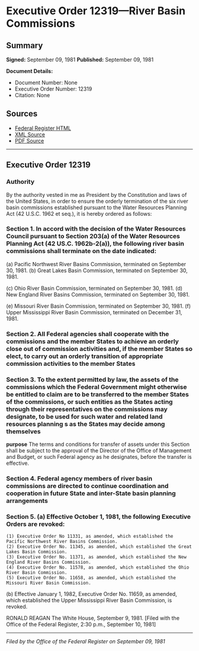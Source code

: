 # Executive Order 12319—River Basin Commissions

## Summary

**Signed:** September 09, 1981
**Published:** September 09, 1981

**Document Details:**
- Document Number: None
- Executive Order Number: 12319
- Citation: None

## Sources
- [Federal Register HTML](https://www.presidency.ucsb.edu/documents/executive-order-12319-river-basin-commissions)
- [XML Source](None)
- [PDF Source](None)

---

## Executive Order 12319

### Authority

By the authority vested in me as President by the Constitution and laws of the United States, in order to ensure the orderly termination of the six river basin commissions established pursuant to the Water Resources Planning Act (42 U.S.C. 1962 et seq.), it is hereby ordered as follows:
### Section 1. In accord with the decision of the Water Resources Council pursuant to Section 203(a) of the Water Resources Planning Act (42 US.C. 1962b-2(a)), the following river basin commissions shall terminate on the date indicated:

(a) Pacific Northwest River Basins Commission, terminated on September 30, 1981.
(b) Great Lakes Basin Commission, terminated on September 30, 1981.

(c) Ohio River Basin Commission, terminated on September 30, 1981.
(d) New England River Basins Commission, terminated on September 30, 1981.

(e) Missouri River Basin Commission, terminated on September 30, 1981.
(f) Upper Mississippi River Basin Commission, terminated on December 31, 1981.

### Section 2. All Federal agencies shall cooperate with the commissions and the member States to achieve an orderly close out of commission activities and, if the member States so elect, to carry out an orderly transition of appropriate commission activities to the member States

### Section 3. To the extent permitted by law, the assets of the commissions which the Federal Government might otherwise be entitled to claim are to be transferred to the member States of the commissions, or such entities as the States acting through their representatives on the commissions may designate, to be used for such water and related land resources planning s as the States may decide among themselves

**purpose**
 The terms and conditions for transfer of assets under this Section shall be subject to the approval of the Director of the Office of Management and Budget, or such Federal agency as he designates, before the transfer is effective.

### Section 4. Federal agency members of river basin commissions are directed to continue coordination and cooperation in future State and inter-State basin planning arrangements

### Section 5. (a) Effective October 1, 1981, the following Executive Orders are revoked:

    (1) Executive Order No 11331, as amended, which established the Pacific Northwest River Basins Commission.
    (2) Executive Order No. 11345, as amended, which established the Great Lakes Basin Commission.
    (3) Executive Order No. 11371, as amended, which established the New England River Basins Commission.
    (4) Executive Order No. 11578, as amended, which established the Ohio River Basin Commission.
    (5) Executive Order No. 11658, as amended, which established the Missouri River Basin Commission.
(b) Effective January 1, 1982, Executive Order No. 11659, as amended, which established the Upper Mississippi River Basin Commission, is revoked.

RONALD REAGAN
The White House,
September 9, 1981.
[Filed with the Office of the Federal Register, 2:30 p.m., September 10, 1981]

---

*Filed by the Office of the Federal Register on September 09, 1981*
